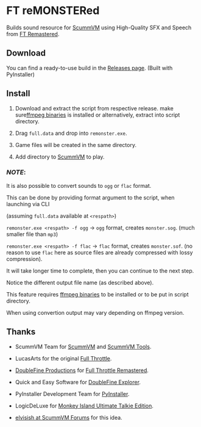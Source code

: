 # FT reMONSTERed

Builds sound resource for [ScummVM](https://www.scummvm.org/) using High-Quality SFX and Speech from [FT Remastered](http://fullthrottle.doublefine.com/).

## Download
You can find a ready-to-use build in the [Releases page](https://github.com/BLooperZ/remonstered/releases).
(Built with PyInstaller)

## Install
1. Download and extract the script from respective release. 
make sure[ffmpeg binaries](https://ffmpeg.zeranoe.com/builds/) is installed or alternatively, extract into script directory.

2. Drag `full.data` and drop into `remonster.exe`.

3. Game files will be created in the same directory.

4. Add directory to [ScummVM](https://www.scummvm.org/) to play.

### *NOTE*:
It is also possible to convert sounds to `ogg` or `flac` format.

This can be done by providing format argument to the script, when launching via CLI

(assuming `full.data` available at `<respath>`)

`remonster.exe <respath> -f ogg` -> `ogg` format, creates `monster.sog`.
(much smaller file than `mp3`)

`remonster.exe <respath> -f flac` -> `flac` format, creates `monster.sof`. (no reason to use `flac` here as source files are already compressed with lossy compression).

It will take longer time to complete, then you can continue to the next step.

Notice the different output file name (as described above).

This feature requires [ffmpeg binaries](https://ffmpeg.zeranoe.com/builds/) to be installed or to be put in script directory.

When using convertion output may vary depending on ffmpeg version.

## Thanks

* ScummVM Team for [ScummVM](https://www.scummvm.org/) and [ScummVM Tools](https://github.com/scummvm/scummvm-tools).

* LucasArts for the original [Full Throttle](https://en.wikipedia.org/wiki/Full_Throttle_(1995_video_game)).

* [DoubleFine Productions](http://www.doublefine.com) for [Full Throttle Remastered](http://fullthrottle.doublefine.com/).

* Quick and Easy Software for [DoubleFine Explorer](https://quickandeasysoftware.net/software/doublefine-explorer).

* PyInstaller Development Team for [PyInstaller](https://www.pyinstaller.org/).

* LogicDeLuxe for [Monkey Island Ultimate Talkie Edition](http://www.gratissaugen.de/ultimatetalkies/).

* [elvisish at ScummVM Forums](https://forums.scummvm.org/viewtopic.php?f=8&t=14506) for this idea.
